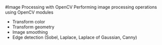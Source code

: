 #Image Processing with OpenCV
Performing image processing operations using OpenCV modules
+ Transform color
+ Transform geometry
+ Image smoothing
+ Edge detection (Sobel, Laplace, Laplace of Gaussian, Canny)
